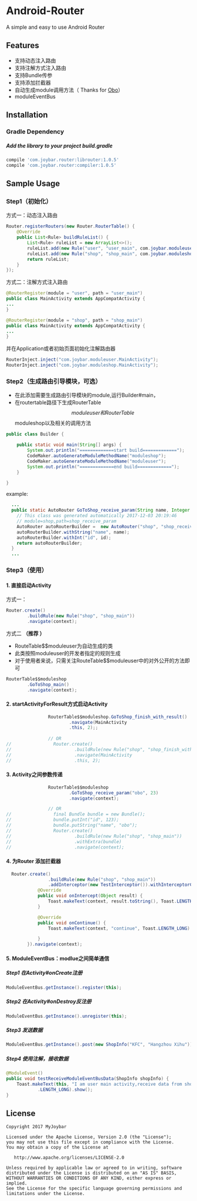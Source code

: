 # Android-Router
A simple and easy to use Android Router

## Features
 - 支持动态注入路由
 - 支持注解方式注入路由
 - 支持Bundle传参
 - 支持添加拦截器
 - 自动生成module调用方法（ Thanks for [Obo](https://github.com/OboBear)）
 -  moduleEventBus
 
## Installation
### Gradle Dependency
#####   Add the library to your project build.gradle
```gradle
compile 'com.joybar.router:librouter:1.0.5'
compile 'com.joybar.router:compiler:1.0.5'
```


## Sample Usage

### Step1（初始化）

方式一：动态注入路由

```java
Router.registerRouters(new Router.RouterTable() {
    @Override
    public List<Rule> buildRuleList() {
        List<Rule> ruleList = new ArrayList<>();
        ruleList.add(new Rule("user", "user_main", com.joybar.moduleuser.MainActivity.class));
        ruleList.add(new Rule("shop", "shop_main", com.joybar.moduleshop.MainActivity.class));
        return ruleList;
    }
});

```

方式二：注解方式注入路由

```java
@RouterRegister(module = "user", path = "user_main")
public class MainActivity extends AppCompatActivity {
...
}

```
```java
@RouterRegister(module = "shop", path = "shop_main")
public class MainActivity extends AppCompatActivity {
...
}

```
并在Application或者初始页面初始化注解路由器

```java
RouterInject.inject("com.joybar.moduleuser.MainActivity");
RouterInject.inject("com.joybar.moduleshop.MainActivity");
```

### Step2（生成路由引导模块，可选）

- 在此添加需要生成路由引导模块的module,运行Builder#main，
- 在routertable路径下生成RouterTable$$moduleuser和RouterTable$$moduleshop以及相关的调用方法

```java
public class Builder {

    public static void main(String[] args) {
        System.out.println("=============start build=============");
        CodeMaker.autoGenerateModuleMethodName("moduleshop");
        CodeMaker.autoGenerateModuleMethodName("moduleuser");
        System.out.println("=============end build=============");
    }

}
```
example:

```java
  ...
  public static AutoRouter GoToShop_receive_param(String name, Integer id) {
    // This class was generated automatically 2017-12-03 20:19:46
    // module=shop,path=shop_receive_param
    AutoRouter autoRouterBuilder =  new AutoRouter("shop", "shop_receive_param");
    autoRouterBuilder.withString("name", name);
    autoRouterBuilder.withInt("id", id);
    return autoRouterBuilder;
  }
  ...

```
### Step3（使用）

#### 1.   直接启动Activity

方式一：

```java
Router.create()
		.buildRule(new Rule("shop", "shop_main"))
		.navigate(context);
```

方式二  **（推荐 ）**

- RouteTable$$moduleuser为自动生成的类
- 此类按照moduleuser的开发者指定的规则生成
- 对于使用者来说，只需关注RouteTable$$moduleuser中的对外公开的方法即可

```java
RouterTable$$moduleshop
        .GoToShop_main()
        .navigate(context);
```
#### 2. startActivityForResult方式启动Activity
```java
                RouterTable$$moduleshop.GoToShop_finish_with_result()
                        .navigate(MainActivity
                        .this, 2);;
                        
                // OR
//                Router.create()
//                        .buildRule(new Rule("shop", "shop_finish_with_result"))
//                        .navigate(MainActivity
//                        .this, 2);
```

#### 3.  Activity之间参数传递

```java
                RouterTable$$moduleshop
                        .GoToShop_receive_param("obo", 23)
                        .navigate(context);

                // OR
//                final Bundle bundle = new Bundle();
//                bundle.putInt("id", 123);
//                bundle.putString("name", "obo");
//                Router.create()
//                        .buildRule(new Rule("shop", "shop_main"))
//                        .withExtra(bundle)
//                        .navigate(context);
```

#### 4.  为Router 添加拦截器

```java
  Router.create()
                .buildRule(new Rule("shop", "shop_main"))
                .addInterceptor(new TestInterceptor()).withInterceptorCallback(new InterceptorCallback() {
            @Override
            public void onIntercept(Object result) {
                Toast.makeText(context, result.toString(), Toast.LENGTH_LONG).show();
            }

            @Override
            public void onContinue() {
                Toast.makeText(context, "continue", Toast.LENGTH_LONG).show();

            }
        }).navigate(context);
```
#### 5.  ModuleEventBus：modlue之间简单通信


##### Step1 在Activity#onCreate注册
```java
ModuleEventBus.getInstance().register(this);
```
##### Step2 在Activity#onDestroy反注册
```java
ModuleEventBus.getInstance().unregister(this);
```
##### Step3 发送数据
```java
ModuleEventBus.getInstance().post(new ShopInfo("KFC", "Hangzhou Xihu"));

```
##### Step4 使用注解，接收数据
```java
@ModuleEvent()
public void testReceiveModuleEventBusData(ShopInfo shopInfo) {
    Toast.makeText(this, "I am user main activity,receive data from shop,msg=" + shopInfo.toString(), Toast
            .LENGTH_LONG).show();
}
```


## License

    Copyright 2017 MyJoybar

    Licensed under the Apache License, Version 2.0 (the "License");
    you may not use this file except in compliance with the License.
    You may obtain a copy of the License at

       http://www.apache.org/licenses/LICENSE-2.0

    Unless required by applicable law or agreed to in writing, software
    distributed under the License is distributed on an "AS IS" BASIS,
    WITHOUT WARRANTIES OR CONDITIONS OF ANY KIND, either express or implied.
    See the License for the specific language governing permissions and
    limitations under the License.    
        
